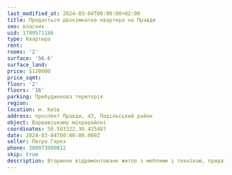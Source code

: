 ```yaml
---
last_modified_at: 2024-03-04T00:00:00+02:00
title: Продається двокімнатна квартира на Правди
seo: власник
uid: 1709571186
type: Квартира
rent:
rooms: '2'
surface: '56.6'
surface_land:
price: $120000
price_sqmt:
floor: '2'
floors: '16'
parking: Прибудинкова територія
region:
location: м. Київ
address: проспект Правди, 43, Подільський район
object: Варшавському мікрорайоні
coordinates: 50.503322,30.425487
date: 2024-03-04T00:00:00.000Z
seller: Петро Герез
phone: 380973800012
skip: true
description: Вторинне відремонтоване житло з меблями і технікою, придатне і готове для проживання
---
```

